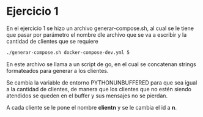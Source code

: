 # Ejercicio 1

En el ejercicio 1 se hizo un archivo generar-compose.sh, al cual se le tiene que pasar por parámetro el nombre dle archivo que se va a escribir y la cantidad de clientes que se requiere

```bash
./generar-compose.sh docker-compose-dev.yml 5
```

En este archivo se llama a un script de go, en el cual se concatenan strings formateados para generar a los clientes.

Se cambia la variable de entorno PYTHONUNBUFFERED para que sea igual a la cantidad de clientes, de manera que los clientes que no estén siendo atendidos se queden en el buffer y sus mensajes no se pierdan.

A cada cliente se le pone el nombre **clientn** y se le cambia el id a **n**.